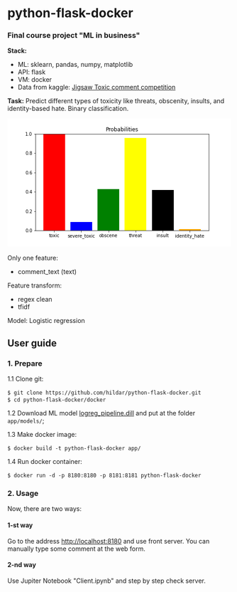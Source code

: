 # python-flask-docker

### Final course project "ML in business"

**Stack:**

- ML: sklearn, pandas, numpy, matplotlib
- API: flask
- VM: docker
- Data from kaggle: [Jigsaw Toxic comment competition](https://drive.google.com/file/d/1Vdj89P-V11ipZOCFpeM3ggWVWq3O29sj/view?usp=sharing)


**Task:** 
Predict different types of toxicity like threats, obscenity, insults, and identity-based hate. Binary classification.

![Probability distribution](example_probs.png)


Only one feature:
- comment_text (text)


Feature transform: 
- regex clean
- tfidf

Model: Logistic regression

## User guide

### 1. Prepare

1.1 Clone git:
```
$ git clone https://github.com/hildar/python-flask-docker.git
$ cd python-flask-docker/docker
```

1.2 Download  ML model [logreg_pipeline.dill](https://drive.google.com/file/d/1VqY_LIvb5O4PjSaqMh7vmU3XOE4Ui8cr/view?usp=sharing) and put at the folder `app/models/`;


1.3 Make docker image:
```
$ docker build -t python-flask-docker app/
```

1.4 Run docker container:
```
$ docker run -d -p 8180:8180 -p 8181:8181 python-flask-docker
```


### 2. Usage

Now, there are two ways: 

#### 1-st way

Go to the address [http://localhost:8180](http://localhost:8180) and use front server. You can manually type some comment at the web form.

#### 2-nd way

Use Jupiter Notebook "Client.ipynb" and step by step check server.

